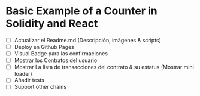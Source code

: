 # Basic Example of a Counter in Solidity and React

- [ ] Actualizar el Readme.md (Descripción, imágenes & scripts)
- [ ] Deploy en Github Pages
- [ ] Visual Badge para las confirmaciones
- [ ] Mostrar los Contratos del usuario
- [ ] Mostrar La lista de transacciones del contrato & su estatus (Mostrar mini loader)
- [ ] Añadir tests
- [ ] Support other chains
